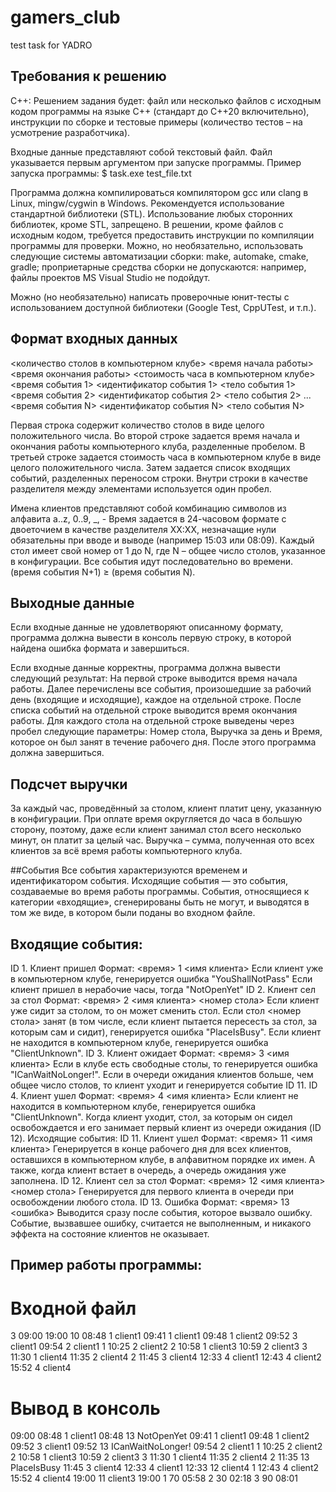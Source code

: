 # gamers_club
test task for YADRO

## Требования к решению

C++:
Решением задания будет: файл или несколько файлов с исходным кодом программы на языке C++ (стандарт до C++20 включительно), инструкции по сборке и тестовые примеры (количество тестов – на усмотрение разработчика). 

Входные данные представляют собой текстовый файл. Файл указывается первым аргументом при запуске программы. Пример запуска программы: 
$ task.exe test_file.txt

Программа должна компилироваться компилятором gcc или clang в Linux, mingw/cygwin в Windows. Рекомендуется использование стандартной библиотеки (STL). Использование любых сторонних библиотек, кроме STL, запрещено. В решении, кроме файлов с исходным кодом, требуется предоставить инструкции по компиляции программы для проверки. Можно, но необязательно, использовать следующие системы автоматизации сборки: make, automake, cmake, gradle; проприетарные средства сборки не допускаются: например, файлы проектов MS Visual Studio не подойдут.

Можно (но необязательно) написать проверочные юнит-тесты с использованием доступной библиотеки (Google Test, CppUTest, и т.п.).

## Формат входных данных
<количество столов в компьютерном клубе>
<время начала работы> <время окончания работы>
<стоимость часа в компьютерном клубе>
<время события 1> <идентификатор события 1> <тело события 1>
<время события 2> <идентификатор события 2> <тело события 2>
...
<время события N> <идентификатор события N> <тело события N>

Первая строка содержит количество столов в виде целого положительного числа.
Во второй строке задается время начала и окончания работы компьютерного клуба, разделенные пробелом.
В третьей строке задается стоимость часа в компьютерном клубе в виде целого положительного числа.
Затем задается список входящих событий, разделенных переносом строки. Внутри строки в качестве разделителя между элементами используется один пробел.

Имена клиентов представляют собой комбинацию символов из алфавита a..z, 0..9, _, -
Время задается в 24-часовом формате с двоеточием в качестве разделителя XX:XX, незначащие нули обязательны при вводе и выводе (например 15:03 или 08:09).
Каждый стол имеет свой номер от 1 до N, где N – общее число столов, указанное в конфигурации.
Все события идут последовательно во времени. (время события N+1) ≥ (время события N).

## Выходные данные
Если входные данные не удовлетворяют описанному формату, программа должна вывести в консоль первую строку, в которой найдена ошибка формата и завершиться.

Если входные данные корректны, программа должна вывести следующий результат:
На первой строке выводится время начала работы.
Далее перечислены все события, произошедшие за рабочий день (входящие и исходящие), каждое на отдельной строке. 
После списка событий на отдельной строке выводится время окончания работы. 
Для каждого стола на отдельной строке выведены через пробел следующие параметры: Номер стола, Выручка за день и Время, которое он был занят в течение рабочего дня.
После этого программа должна завершиться.

## Подсчет выручки
За каждый час, проведённый за столом, клиент платит цену, указанную в конфигурации. При оплате время округляется до часа в большую сторону, поэтому, даже если клиент занимал стол всего несколько минут, он платит за целый час. Выручка – сумма, полученная ото всех клиентов за всё время работы компьютерного клуба.

##События
Все события характеризуются временем и идентификатором события. Исходящие события — это события, создаваемые во время работы программы. События, относящиеся к категории «входящие», сгенерированы быть не могут, и выводятся в том же виде, в котором были поданы во входном файле.

## Входящие события:
ID 1. Клиент пришел
Формат: <время> 1 <имя клиента>
Если клиент уже в компьютерном клубе, генерируется ошибка "YouShallNotPass"
Если клиент пришел в нерабочие часы, тогда "NotOpenYet"
ID 2. Клиент сел за стол 
Формат: <время> 2 <имя клиента> <номер стола>
Если клиент уже сидит за столом, то он может сменить стол.
Если стол <номер стола> занят (в том числе, если клиент пытается пересесть за стол, за которым сам и сидит), генерируется ошибка "PlaceIsBusy".
Если клиент не находится в компьютерном клубе, генерируется ошибка "ClientUnknown".
ID 3. Клиент ожидает
Формат: <время> 3 <имя клиента>
Если в клубе есть свободные столы, то генерируется ошибка "ICanWaitNoLonger!".
Если в очереди ожидания клиентов больше, чем общее число столов, то клиент уходит и генерируется событие ID 11.
ID 4. Клиент ушел
Формат: <время> 4 <имя клиента>
Если клиент не находится в компьютерном клубе, генерируется ошибка "ClientUnknown".
Когда клиент уходит, стол, за которым он сидел освобождается и его занимает первый клиент из очереди ожидания (ID 12).
Исходящие события:
ID 11. Клиент ушел
Формат: <время> 11 <имя клиента>
Генерируется в конце рабочего дня для всех клиентов, оставшихся в компьютерном клубе, в алфавитном порядке их имен. А также, когда клиент встает в очередь, а очередь ожидания уже заполнена.
ID 12. Клиент сел за стол 
Формат: <время> 12 <имя клиента> <номер стола>
Генерируется для первого клиента в очереди при освобождении любого стола.
ID 13. Ошибка
Формат: <время> 13 <ошибка>
Выводится сразу после события, которое вызвало ошибку. Событие, вызвавшее ошибку, считается не выполненным, и никакого эффекта на состояние клиентов не оказывает.

## Пример работы программы:
# Входной файл
3
09:00 19:00
10
08:48 1 client1
09:41 1 client1
09:48 1 client2
09:52 3 client1
09:54 2 client1 1
10:25 2 client2 2
10:58 1 client3
10:59 2 client3 3
11:30 1 client4
11:35 2 client4 2
11:45 3 client4
12:33 4 client1
12:43 4 client2
15:52 4 client4



# Вывод в консоль
09:00
08:48 1 client1
08:48 13 NotOpenYet
09:41 1 client1
09:48 1 client2 
09:52 3 client1
09:52 13 ICanWaitNoLonger!
09:54 2 client1 1
10:25 2 client2 2
10:58 1 client3 
10:59 2 client3 3
11:30 1 client4
11:35 2 client4 2
11:35 13 PlaceIsBusy
11:45 3 client4
12:33 4 client1
12:33 12 client4 1
12:43 4 client2
15:52 4 client4
19:00 11 client3
19:00
1 70 05:58 
2 30 02:18
3 90 08:01 


